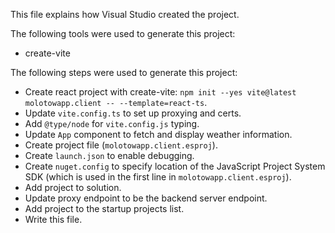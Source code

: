 This file explains how Visual Studio created the project.

The following tools were used to generate this project:
- create-vite

The following steps were used to generate this project:
- Create react project with create-vite: `npm init --yes vite@latest molotowapp.client -- --template=react-ts`.
- Update `vite.config.ts` to set up proxying and certs.
- Add `@type/node` for `vite.config.js` typing.
- Update `App` component to fetch and display weather information.
- Create project file (`molotowapp.client.esproj`).
- Create `launch.json` to enable debugging.
- Create `nuget.config` to specify location of the JavaScript Project System SDK (which is used in the first line in `molotowapp.client.esproj`).
- Add project to solution.
- Update proxy endpoint to be the backend server endpoint.
- Add project to the startup projects list.
- Write this file.
